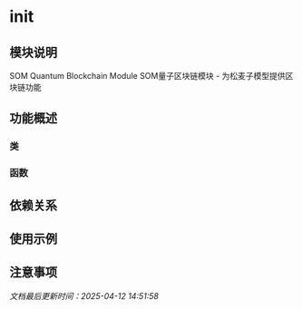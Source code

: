 # __init__

## 模块说明
SOM Quantum Blockchain Module
SOM量子区块链模块 - 为松麦子模型提供区块链功能

## 功能概述

### 类


### 函数


## 依赖关系

## 使用示例

## 注意事项

*文档最后更新时间：2025-04-12 14:51:58*
